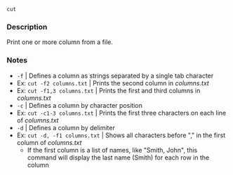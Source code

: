 `cut`

### Description

Print one or more column from a file.

### Notes

- ``-f`` | Defines a column as strings separated by a single tab character
- Ex: ``cut -f2 columns.txt`` | Prints the second column in *columns.txt* 
- Ex: ``cut -f1,3 columns.txt`` | Prints the first and third columns in *columns.txt*
- ``-c`` | Defines a column by character position
- Ex: ``cut -c1-3 columns.txt`` | Prints the first three characters on each line of *columns.txt*
- ``-d`` | Defines a column by delimiter
- Ex: ``cut -d, -f1 columns.txt`` | Shows all characters before "," in the first column of *columns.txt*
    - If the first column is a list of names, like "Smith, John", this command will display the last name (Smith) for each row in the column